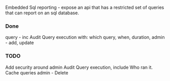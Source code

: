 Embedded Sql reporting - expose an api that has a restricted set of queries that can report on an sql database.

### Done
query - inc Audit Query execution with: which query, when, duration,
admin - add, update

### TODO
Add security around admin
Audit Query execution, include Who ran it.
Cache queries
admin - Delete
